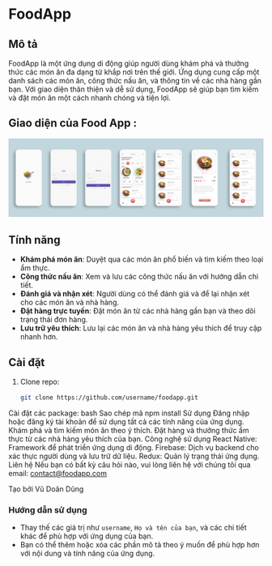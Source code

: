 # FoodApp

## Mô tả
FoodApp là một ứng dụng di động giúp người dùng khám phá và thưởng thức các món ăn đa dạng từ khắp nơi trên thế giới. Ứng dụng cung cấp một danh sách các món ăn, công thức nấu ăn, và thông tin về các nhà hàng gần bạn. Với giao diện thân thiện và dễ sử dụng, FoodApp sẽ giúp bạn tìm kiếm và đặt món ăn một cách nhanh chóng và tiện lợi.

## Giao diện của Food App :
![Food App](./assets/FoodApp.png)

## Tính năng
- **Khám phá món ăn**: Duyệt qua các món ăn phổ biến và tìm kiếm theo loại ẩm thực.
- **Công thức nấu ăn**: Xem và lưu các công thức nấu ăn với hướng dẫn chi tiết.
- **Đánh giá và nhận xét**: Người dùng có thể đánh giá và để lại nhận xét cho các món ăn và nhà hàng.
- **Đặt hàng trực tuyến**: Đặt món ăn từ các nhà hàng gần bạn và theo dõi trạng thái đơn hàng.
- **Lưu trữ yêu thích**: Lưu lại các món ăn và nhà hàng yêu thích để truy cập nhanh hơn.

## Cài đặt
1. Clone repo:
   ```bash
   git clone https://github.com/username/foodapp.git
Cài đặt các package:
bash
Sao chép mã
npm install
Sử dụng
Đăng nhập hoặc đăng ký tài khoản để sử dụng tất cả các tính năng của ứng dụng.
Khám phá và tìm kiếm món ăn theo ý thích.
Đặt hàng và thưởng thức ẩm thực từ các nhà hàng yêu thích của bạn.
Công nghệ sử dụng
React Native: Framework để phát triển ứng dụng di động.
Firebase: Dịch vụ backend cho xác thực người dùng và lưu trữ dữ liệu.
Redux: Quản lý trạng thái ứng dụng.
Liên hệ
Nếu bạn có bất kỳ câu hỏi nào, vui lòng liên hệ với chúng tôi qua email: contact@foodapp.com

Tạo bởi
Vũ Doãn Dũng

### Hướng dẫn sử dụng
- Thay thế các giá trị như `username`, `Họ và tên của bạn`, và các chi tiết khác để phù hợp với ứng dụng của bạn.
- Bạn có thể thêm hoặc xóa các phần mô tả theo ý muốn để phù hợp hơn với nội dung và tính năng của ứng dụng.

